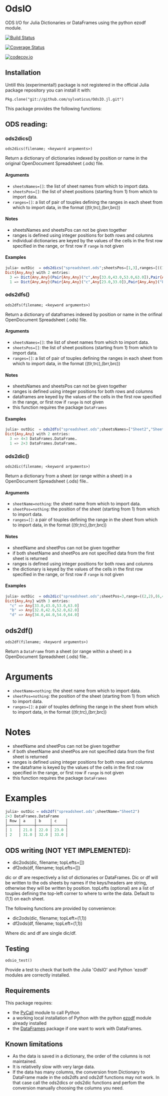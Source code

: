 # OdsIO

ODS I/O for Julia Dictionaries or DataFrames using the python ezodf module.

[![Build Status](https://travis-ci.org/sylvaticus/OdsIO.jl.svg?branch=master)](https://travis-ci.org/sylvaticus/OdsIO.jl)

[![Coverage Status](https://coveralls.io/repos/sylvaticus/OdsIO.jl/badge.svg?branch=master&service=github)](https://coveralls.io/github/sylvaticus/OdsIO.jl?branch=master)

[![codecov.io](http://codecov.io/github/sylvaticus/OdsIO.jl/coverage.svg?branch=master)](http://codecov.io/github/sylvaticus/OdsIO.jl?branch=master)


## Installation
Untill this (experimental!) package is not registered in the official Julia package repository you can install it with:

`Pkg.clone("git://github.com/sylvaticus/OdsIO.jl.git")`


This package provides the following functions:

## ODS reading:

### ods2dics()

    ods2dics(filename; <keyword arguments>)

Return a dictionary of dictionaries indexed by position or name in the original OpenDocument Spreadsheet (.ods) file.

#### Arguments
* `sheetsNames=[]`: the list of sheet names from which to import data.
* `sheetsPos=[]`: the list of sheet positions (starting from 1) from which to import data.
* `ranges=[]`: a list of pair of touples defining the ranges in each sheet from which to import data, in the format ((tlr,trc),(brr,brc))

#### Notes
* sheetsNames and sheetsPos can not be given together  
* ranges is defined using integer positions for both rows and columns
* individual dictionaries are keyed by the values of the cells in the first row specified in the range, or first row if `range` is not given

#### Examples
```julia
julia> outDic  = ods2dics("spreadsheet.ods";sheetsPos=[1,3],ranges=[((1,1),(3,3)),((2,2),(6,4))])
Dict{Any,Any} with 2 entries:
  3 => Dict{Any,Any}(Pair{Any,Any}("c",Any[33.0,43.0,53.0,63.0]),Pair{Any,Any}("b",Any[32.0,42.0,52.0,62.0]),Pair{Any,Any}("d",Any[34.0,44.0,54.…
  1 => Dict{Any,Any}(Pair{Any,Any}("c",Any[23.0,33.0]),Pair{Any,Any}("b",Any[22.0,32.0]),Pair{Any,Any}("a",Any[21.0,31.0]))
```

### ods2dfs()

    ods2dfs(filename; <keyword arguments>)

Return a dictionary of dataframes indexed by position or name in the orifinal OpenDocument Spreadsheet (.ods) file.

#### Arguments
* `sheetsNames=[]`: the list of sheet names from which to import data.
* `sheetsPos=[]`: the list of sheet positions (starting from 1) from which to import data.
* `ranges=[]`: a list of pair of touples defining the ranges in each sheet from which to import data, in the format ((tlr,trc),(brr,brc))

#### Notes
* sheetsNames and sheetsPos can not be given together  
* ranges is defined using integer positions for both rows and columns
* dataframes are keyed by the values of the cells in the first row specified in the range, or first row if `range` is not given
* this function requires the package `DataFrames`

#### Examples
```julia
julia> outDic  = ods2dfs("spreadsheet.ods";sheetsNames=["Sheet2","Sheet3"],ranges=[((1,1),(3,3)),((2,2),(6,4))])
Dict{Any,Any} with 2 entries:
  3 => 4×3 DataFrames.DataFrame…
  1 => 2×3 DataFrames.DataFrame…
```

### ods2dic()

    ods2dic(filename; <keyword arguments>)

Return a dictionary from a sheet (or range within a sheet) in a OpenDocument Spreadsheet (.ods) file..

#### Arguments
* `sheetName=nothing`: the sheet name from which to import data.
* `sheetPos=nothing`: the position of the sheet (starting from 1) from which to import data.
* `ranges=[]`: a pair of touples defining the range in the sheet from which to import data, in the format ((tlr,trc),(brr,brc))

#### Notes
* sheetName and sheetPos can not be given together
* if both sheetName and sheetPos are not specified data from the first sheet is returned
* ranges is defined using integer positions for both rows and columns
* the dictionary is keyed by the values of the cells in the first row specified in the range, or first row if `range` is not given

#### Examples
```julia
julia> outDic  = ods2dic("spreadsheet.ods";sheetPos=3,range=((2,2),(6,4)))
Dict{Any,Any} with 3 entries:
  "c" => Any[33.0,43.0,53.0,63.0]
  "b" => Any[32.0,42.0,52.0,62.0]
  "d" => Any[34.0,44.0,54.0,64.0]
```

## ods2df()

    ods2df(filename; <keyword arguments>)

Return a `DataFrame` from a sheet (or range within a sheet) in a OpenDocument Spreadsheet (.ods) file..

# Arguments
* `sheetName=nothing`: the sheet name from which to import data.
* `sheetPos=nothing`: the position of the sheet (starting from 1) from which to import data.
* `ranges=[]`: a pair of touples defining the range in the sheet from which to import data, in the format ((tlr,trc),(brr,brc))

# Notes
* sheetName and sheetPos can not be given together
* if both sheetName and sheetPos are not specified data from the first sheet is returned
* ranges is defined using integer positions for both rows and columns
* the dataframe is keyed by the values of the cells in the first row specified in the range, or first row if `range` is not given
* this function requires the package `DataFrames`

# Examples
```julia
julia> outDic = ods2df("spreadsheet.ods";sheetName="Sheet2")
2×3 DataFrames.DataFrame
│ Row │ a    │ b    │ c    │
├─────┼──────┼──────┼──────┤
│ 1   │ 21.0 │ 22.0 │ 23.0 │
│ 2   │ 31.0 │ 32.0 │ 33.0 │

```

## ODS writing (NOT YET IMPLEMENTED):
- dic2ods(dic, filename; topLefts=[])
- df2ods(df, filename; topLefts=[])

dic or df are respectively a list of dictionaries or DataFrames. Dic or df will be written to the ods sheets by names if the keys/headers are string, otherwise they will be written by position.
topLefts (optional) are a list of touples defining the top-left corner to where to write the data. Default to (1,1) on each sheet.  


The following functions are provided by convenience:
- dic2ods(dic, filename; topLeft=(1,1))
- df2ods(df, filename; topLeft=(1,1))

Where dic and df are single dic/df. 

## Testing

    odsio_test()

Provide a test to check that both the Julia 'OdsIO' and Python 'ezodf' modules are correctly installed.


## Requirements

This package requires:
- the [PyCall](https://github.com/JuliaPy/PyCall.jl) module to call Python
- a working local installation of Python with the python [ezodf](https://github.com/T0ha/ezodf) module already installed
- the [DataFrames](https://github.com/JuliaStats/DataFrames.jl) package if one want to work with DataFrames.

## Known limitations

* As the data is saved in a dictionary, the order of the columns is not maintained.
* It is relativelly slow with very large data.
* If the data has many columns, the conversion from Dictionary to DataFrame made in the ods2dfs and ods2df functions may not work. In that case call the ods2dics or ods2dic functions and perfom the conversion manually choosing the columns you need.